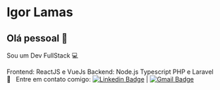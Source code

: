 
# Igor Lamas

## Olá pessoal 👋
Sou um Dev FullStack :computer:

 
Frontend: ReactJS e VueJs
Backend:  Node.js Typescript PHP e Laravel
 <br/> :email: &nbsp; Entre em contato comigo: [![Linkedin Badge](https://img.shields.io/badge/-IgorLamas-blue?style=flat-square&logo=Linkedin&logoColor=white&link=https://www.linkedin.com/in/igor-lamas/)](https://www.linkedin.com/in/igor-lamas/) 
| 
[![Gmail Badge](https://img.shields.io/badge/-igor.soares.l@hotmail.com-c14438?style=flat-square&logo=Gmail&logoColor=white&link=mailto:igor.soares.l@hotmail.com)](mailto:tgmarinho@gmail.com)
